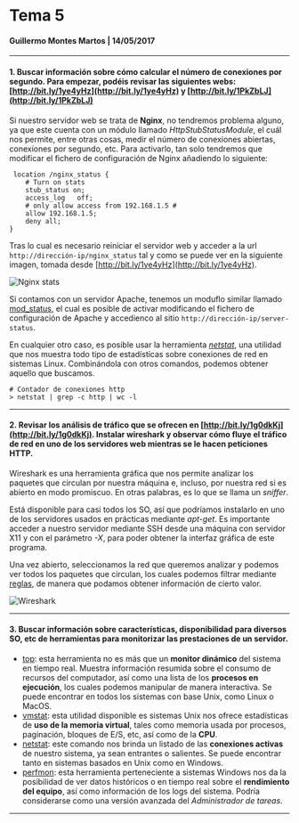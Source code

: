 # Tema 5

#### Guillermo Montes Martos | 14/05/2017

___

#### 1. Buscar información sobre cómo calcular el número de conexiones por segundo. Para empezar, podéis revisar las siguientes webs: [http://bit.ly/1ye4yHz](http://bit.ly/1ye4yHz) y [http://bit.ly/1PkZbLJ](http://bit.ly/1PkZbLJ)

Si nuestro servidor web se trata de **Nginx**, no tendremos problema alguno, ya que este cuenta con un módulo llamado *HttpStubStatusModule*, el cuál nos permite, entre otras cosas, medir el número de conexiones abiertas, conexíones por segundo, etc. Para activarlo, tan solo tendremos que modificar el fichero de configuración de Nginx añadiendo lo siguiente:

```
 location /nginx_status {
    # Turn on stats
    stub_status on;
    access_log   off;
    # only allow access from 192.168.1.5 #
    allow 192.168.1.5;
    deny all;
}
```

Tras lo cual es necesario reiniciar el servidor web y acceder a la url ```http://dirección-ip/nginx_status``` tal y como se puede ver en la siguiente imagen, tomada desde [http://bit.ly/1ye4yHz](http://bit.ly/1ye4yHz).

![Nginx stats](img/nginx_status_output.png "Nginx stats")

Si contamos con un servidor Apache, tenemos un moduflo similar llamado [mod_status](http://httpd.apache.org/docs/2.0/mod/mod_status.html), el cual es posible de activar modificando el fichero de configuración de Apache y accedienco al sitio ```http://dirección-ip/server-status```.

En cualquier otro caso, es posible usar la herramienta [*netstat*](https://linux.die.net/man/8/netstat), una utilidad que nos muestra todo tipo de estadísticas sobre conexiones de red en sistemas Linux. Combinándola con otros comandos, podemos obtener aquello que buscamos.

```shell
# Contador de conexiones http
> netstat | grep -c http | wc -l
```
___

#### 2. Revisar los análisis de tráfico que se ofrecen en [http://bit.ly/1g0dkKj](http://bit.ly/1g0dkKj). Instalar wireshark y observar cómo fluye el tráfico de red en uno de los servidores web mientras se le hacen peticiones HTTP.

Wireshark es una herramienta gráfica que nos permite analizar los paquetes que circulan por nuestra máquina e, incluso, por nuestra red si es abierto en modo promiscuo. En otras palabras, es lo que se llama un *sniffer*.

Está disponible para casi todos los SO, así que podríamos instalarlo en uno de los servidores usados en prácticas mediante *apt-get*. Es importante acceder a nuestro servidor mediante SSH desde una máquina con servidor X11 y con el parámetro *-X*, para poder obtener la interfaz gráfica de este programa.

Una vez abierto, seleccionamos la red que queremos analizar y podemos ver todos los paquetes que circulan, los cuales podemos filtrar mediante [reglas](https://wiki.wireshark.org/), de manera que podamos obtener información de cierto valor.

![Wireshark](img/wireshark.png "Wireshark")

___


#### 3. Buscar información sobre características, disponibilidad para diversos SO, etc de herramientas para monitorizar las prestaciones de un servidor.
+ [top](https://linux.die.net/man/1/top): esta herramienta no es más que un **monitor dinámico** del sistema en tiempo real. Muestra información resumida sobre el consumo de recursos del computador, así como una lista de los **procesos en ejecución**, los cuales podemos manipular de manera interactiva. Se puede encontrar en todos los sistemas con base Unix, como Linux o MacOS.
+ [vmstat](https://linux.die.net/man/8/vmstat): esta utilidad disponible es sistemas Unix nos ofrece estadísticas de **uso de la memoria virtual**, tales como memoria usada por procesos, paginación, bloques de E/S, etc, así como de la **CPU**.
+ [netstat](https://linux.die.net/man/8/netstat): este comando nos brinda un listado de las **conexiones activas** de nuestro sistema, ya sean entrantes o salientes. Se puede encontrar tanto en sistemas basados en Unix como en Windows.
+ [perfmon](https://technet.microsoft.com/en-us/library/cc749115(v=ws.11).aspx): esta herramienta perteneciente a sistemas Windows nos da la posibilidad de ver datos históricos o en tiempo real sobre el **rendimiento del equipo**, así como información de los logs del sistema. Podría considerarse como una versión avanzada del *Administrador de tareas*.

___